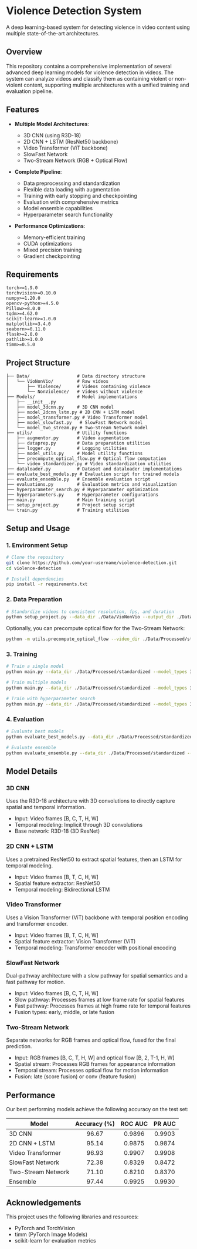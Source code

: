 # Violence Detection System

A deep learning-based system for detecting violence in video content using multiple state-of-the-art architectures.

## Overview

This repository contains a comprehensive implementation of several advanced deep learning models for violence detection in videos. The system can analyze videos and classify them as containing violent or non-violent content, supporting multiple architectures with a unified training and evaluation pipeline.

## Features

- **Multiple Model Architectures**:
  - 3D CNN (using R3D-18)
  - 2D CNN + LSTM (ResNet50 backbone)
  - Video Transformer (ViT backbone)
  - SlowFast Network
  - Two-Stream Network (RGB + Optical Flow)

- **Complete Pipeline**:
  - Data preprocessing and standardization
  - Flexible data loading with augmentation
  - Training with early stopping and checkpointing
  - Evaluation with comprehensive metrics
  - Model ensemble capabilities
  - Hyperparameter search functionality

- **Performance Optimizations**:
  - Memory-efficient training
  - CUDA optimizations
  - Mixed precision training
  - Gradient checkpointing

## Requirements

```
torch>=1.9.0
torchvision>=0.10.0
numpy>=1.20.0
opencv-python>=4.5.0
Pillow>=8.0.0
tqdm>=4.62.0
scikit-learn>=1.0.0
matplotlib>=3.4.0
seaborn>=0.11.0
flask>=2.0.0
pathlib>=1.0.0
timm>=0.5.0
```

## Project Structure

```
├── Data/                  # Data directory structure
│   └── VioNonVio/         # Raw videos
│       ├── Violence/      # Videos containing violence
│       └── NonViolence/   # Videos without violence
├── Models/                # Model implementations
│   ├── __init__.py
│   ├── model_3dcnn.py     # 3D CNN model
│   ├── model_2dcnn_lstm.py # 2D CNN + LSTM model
│   ├── model_transformer.py # Video Transformer model
│   ├── model_slowfast.py   # SlowFast Network model
│   └── model_two_stream.py # Two-Stream Network model
├── utils/                 # Utility functions
│   ├── augmentor.py       # Video augmentation
│   ├── dataprep.py        # Data preparation utilities
│   ├── logger.py          # Logging utilities
│   ├── model_utils.py     # Model utility functions
│   ├── precompute_optical_flow.py # Optical flow computation
│   └── video_standardizer.py # Video standardization utilities
├── dataloader.py          # Dataset and dataloader implementations
├── evaluate_best_models.py # Evaluation script for trained models
├── evaluate_ensemble.py   # Ensemble evaluation script
├── evaluations.py         # Evaluation metrics and visualization
├── hyperparameter_search.py # Hyperparameter optimization
├── hyperparameters.py     # Hyperparameter configurations
├── main.py                # Main training script
├── setup_project.py       # Project setup script
└── train.py               # Training utilities
```

## Setup and Usage

### 1. Environment Setup

```bash
# Clone the repository
git clone https://github.com/your-username/violence-detection.git
cd violence-detection

# Install dependencies
pip install -r requirements.txt
```

### 2. Data Preparation

```bash
# Standardize videos to consistent resolution, fps, and duration
python setup_project.py --data_dir ./Data/VioNonVio --output_dir ./Data/Processed/standardized
```

Optionally, you can precompute optical flow for the Two-Stream Network:

```bash
python -m utils.precompute_optical_flow --video_dir ./Data/Processed/standardized --output_dir ./Data/Processed/flow
```

### 3. Training

```bash
# Train a single model
python main.py --data_dir ./Data/Processed/standardized --model_types 3d_cnn --batch_size 8

# Train multiple models
python main.py --data_dir ./Data/Processed/standardized --model_types 3d_cnn 2d_cnn_lstm transformer --batch_size 8

# Train with hyperparameter search
python main.py --data_dir ./Data/Processed/standardized --model_types 3d_cnn --hp_search
```

### 4. Evaluation

```bash
# Evaluate best models
python evaluate_best_models.py --data_dir ./Data/Processed/standardized --output_dir ./output

# Evaluate ensemble
python evaluate_ensemble.py --data_dir ./Data/Processed/standardized --output_dir ./output/ensemble
```

## Model Details

### 3D CNN

Uses the R3D-18 architecture with 3D convolutions to directly capture spatial and temporal information.

- Input: Video frames [B, C, T, H, W]
- Temporal modeling: Implicit through 3D convolutions
- Base network: R3D-18 (3D ResNet)

### 2D CNN + LSTM

Uses a pretrained ResNet50 to extract spatial features, then an LSTM for temporal modeling.

- Input: Video frames [B, T, C, H, W]
- Spatial feature extractor: ResNet50
- Temporal modeling: Bidirectional LSTM

### Video Transformer

Uses a Vision Transformer (ViT) backbone with temporal position encoding and transformer encoder.

- Input: Video frames [B, T, C, H, W]
- Spatial feature extractor: Vision Transformer (ViT)
- Temporal modeling: Transformer encoder with positional encoding

### SlowFast Network

Dual-pathway architecture with a slow pathway for spatial semantics and a fast pathway for motion.

- Input: Video frames [B, C, T, H, W]
- Slow pathway: Processes frames at low frame rate for spatial features
- Fast pathway: Processes frames at high frame rate for temporal features
- Fusion types: early, middle, or late fusion

### Two-Stream Network

Separate networks for RGB frames and optical flow, fused for the final prediction.

- Input: RGB frames [B, C, T, H, W] and optical flow [B, 2, T-1, H, W]
- Spatial stream: Processes RGB frames for appearance information
- Temporal stream: Processes optical flow for motion information
- Fusion: late (score fusion) or conv (feature fusion)

## Performance

Our best performing models achieve the following accuracy on the test set:

| Model            | Accuracy (%) | ROC AUC | PR AUC |
|------------------|:------------:|:-------:|:------:|
| 3D CNN           | 96.67        | 0.9896  | 0.9903 |
| 2D CNN + LSTM    | 95.14        | 0.9875  | 0.9874 |
| Video Transformer| 96.93        | 0.9907  | 0.9908 |
| SlowFast Network | 72.38        | 0.8329  | 0.8472 |
| Two-Stream Network| 71.10       | 0.8210  | 0.8370 |
| Ensemble         | 97.44        | 0.9925  | 0.9930 |

## Acknowledgements

This project uses the following libraries and resources:
- PyTorch and TorchVision
- timm (PyTorch Image Models)
- scikit-learn for evaluation metrics

